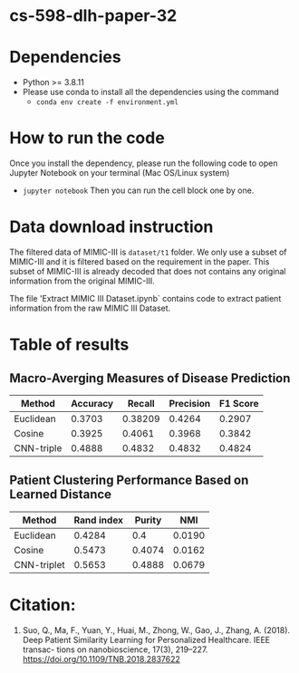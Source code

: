 # cs-598-dlh-paper-32

# Dependencies
* Python >= 3.8.11
* Please use conda to install all the dependencies using the command
  * `conda env create -f environment.yml`

# How to run the code
Once you install the dependency, please run the following code to open Jupyter Notebook on your terminal (Mac OS/Linux system)
* `jupyter notebook`
Then you can run the cell block one by one.

# Data download instruction
The filtered data of MIMIC-III is `dataset/t1` folder. We only use a subset of MIMIC-III and it is filtered based on the requirement in the paper. This subset of MIMIC-III is already decoded that does not contains any original information from the original MIMIC-III.

The file 'Extract MIMIC III Dataset.ipynb` contains code to extract patient information from the raw MIMIC III Dataset.

# Table of results
## Macro-Averging Measures of Disease Prediction
| Method  |  Accuracy |  Recall | Precision  |  F1 Score |
|---|---|---|---|---|
|  Euclidean |  0.3703 |  0.38209 |  0.4264 |  0.2907 |
| Cosine  |  0.3925 |  0.4061 | 0.3968  |  0.3842 |
|  CNN-triple |  0.4888 |  0.4832 |  0.4832 |  0.4824 |

## Patient Clustering Performance Based on Learned Distance
| Method  |  Rand index |  Purity |  NMI |
|---|---|---|---|
|  Euclidean |  0.4284 |  0.4 |  0.0190 |
|  Cosine |  0.5473 |  0.4074 |  0.0162 |
|  CNN-triplet | 0.5653  |  0.4888 |  0.0679 |

# Citation:
1. Suo, Q., Ma, F., Yuan, Y., Huai, M., Zhong, W., Gao, J., Zhang, A. (2018). Deep Patient Similarity Learning for Personalized Healthcare. IEEE transac- tions on nanobioscience, 17(3), 219–227. https://doi.org/10.1109/TNB.2018.2837622
